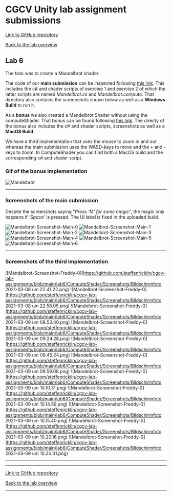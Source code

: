 # CGCV Unity lab assignment submissions

[Link to GitHub repository](https://github.com/steffenricklin/cgcv-lab-assignments)

[Back to the lab overview](https://steffenricklin.github.io/cgcv-lab-assignments/)

## Lab 6

The task was to create a Mandelbrot shader.

The code of our **main submission** can be inspected following [this link](https://github.com/steffenricklin/cgcv-lab-assignments/lab6/MainSubmission/).
This includes the c# and shader scripts of exercise 1 and exercise 2 of which the latter scripts are named _Mandelbrot.cs_ and _Mandelbrot.compute_.
That directory also contains the screenshots shown below as well as a **Windows Build** to run it.

As a **bonus** we also created a Mandelbrot Shader without using the computeShader. That bonus can be found following [this link](https://github.com/steffenricklin/cgcv-lab-assignments/blob/main/lab6/RonScripts).
The directy of the bonus also includes the c# and shader scripts, screenshots as well as a **MacOS Build**.

We have a third implementation that uses the mouse to zoom in and out whereas the main submission uses the WASD-keys to move and the + and - keys to zoom.
In ComputeShader you can find both a MacOS build and the corresponding c# and shader script.

### Gif of the bonus implementation
![Mandelbrot](https://github.com/steffenricklin/cgcv-lab-assignments/blob/main/lab6/RonScripts/mandel.gif)

___

### Screenshots of the main submission

Despite the screenshots saying "_Press 'M' for some magic_", the magic only happens if _'Space'_ is pressed. The UI label is fixed in the uploaded build.

![Mandelbrot-Screenshot-Main-0](https://github.com/steffenricklin/cgcv-lab-assignments/blob/main/lab6/MainSubmission/Screenshots/Mandelbrot-0.PNG)
![Mandelbrot-Screenshot-Main-1](https://github.com/steffenricklin/cgcv-lab-assignments/blob/main/lab6/MainSubmission/Screenshots/Mandelbrot-1.PNG)
![Mandelbrot-Screenshot-Main-2](https://github.com/steffenricklin/cgcv-lab-assignments/blob/main/lab6/MainSubmission/Screenshots/Mandelbrot-2.PNG)
![Mandelbrot-Screenshot-Main-3](https://github.com/steffenricklin/cgcv-lab-assignments/blob/main/lab6/MainSubmission/Screenshots/Mandelbrot-3.PNG)
![Mandelbrot-Screenshot-Main-4](https://github.com/steffenricklin/cgcv-lab-assignments/blob/main/lab6/MainSubmission/Screenshots/Mandelbrot-4.PNG)
![Mandelbrot-Screenshot-Main-5](https://github.com/steffenricklin/cgcv-lab-assignments/blob/main/lab6/MainSubmission/Screenshots/Mandelbrot-5.PNG)
![Mandelbrot-Screenshot-Main-6](https://github.com/steffenricklin/cgcv-lab-assignments/blob/main/lab6/MainSubmission/Screenshots/Mandelbrot-6.PNG)

___

### Screenshots of the third implementation
![Mandelbrot-Screenshot-Freddy-0](https://github.com/steffenricklin/cgcv-lab-assignments/blob/main/lab6/ComputeShader/Screenshots/Bildschirmfoto 2021-03-08 um 22.41.22.png)
![Mandelbrot-Screenshot-Freddy-0](https://github.com/steffenricklin/cgcv-lab-assignments/blob/main/lab6/ComputeShader/Screenshots/Bildschirmfoto 2021-03-08 um 22.58.05.png)
![Mandelbrot-Screenshot-Freddy-0](https://github.com/steffenricklin/cgcv-lab-assignments/blob/main/lab6/ComputeShader/Screenshots/Bildschirmfoto 2021-03-09 um 08.53.40.png)
![Mandelbrot-Screenshot-Freddy-0](https://github.com/steffenricklin/cgcv-lab-assignments/blob/main/lab6/ComputeShader/Screenshots/Bildschirmfoto 2021-03-09 um 09.24.28.png)
![Mandelbrot-Screenshot-Freddy-0](https://github.com/steffenricklin/cgcv-lab-assignments/blob/main/lab6/ComputeShader/Screenshots/Bildschirmfoto 2021-03-09 um 09.45.24.png)
![Mandelbrot-Screenshot-Freddy-0](https://github.com/steffenricklin/cgcv-lab-assignments/blob/main/lab6/ComputeShader/Screenshots/Bildschirmfoto 2021-03-09 um 09.59.08.png)
![Mandelbrot-Screenshot-Freddy-0](https://github.com/steffenricklin/cgcv-lab-assignments/blob/main/lab6/ComputeShader/Screenshots/Bildschirmfoto 2021-03-09 um 10.10.31.png)
![Mandelbrot-Screenshot-Freddy-0](https://github.com/steffenricklin/cgcv-lab-assignments/blob/main/lab6/ComputeShader/Screenshots/Bildschirmfoto 2021-03-09 um 10.14.59.png)
![Mandelbrot-Screenshot-Freddy-0](https://github.com/steffenricklin/cgcv-lab-assignments/blob/main/lab6/ComputeShader/Screenshots/Bildschirmfoto 2021-03-09 um 10.15.40.png)
![Mandelbrot-Screenshot-Freddy-0](https://github.com/steffenricklin/cgcv-lab-assignments/blob/main/lab6/ComputeShader/Screenshots/Bildschirmfoto 2021-03-09 um 10.20.16.png)
![Mandelbrot-Screenshot-Freddy-0](https://github.com/steffenricklin/cgcv-lab-assignments/blob/main/lab6/ComputeShader/Screenshots/Bildschirmfoto 2021-03-09 um 10.20.31.png)


___

___

[Link to GitHub repository](https://github.com/steffenricklin/cgcv-lab-assignments)

[Back to the lab overview](https://steffenricklin.github.io/cgcv-lab-assignments/)

___

